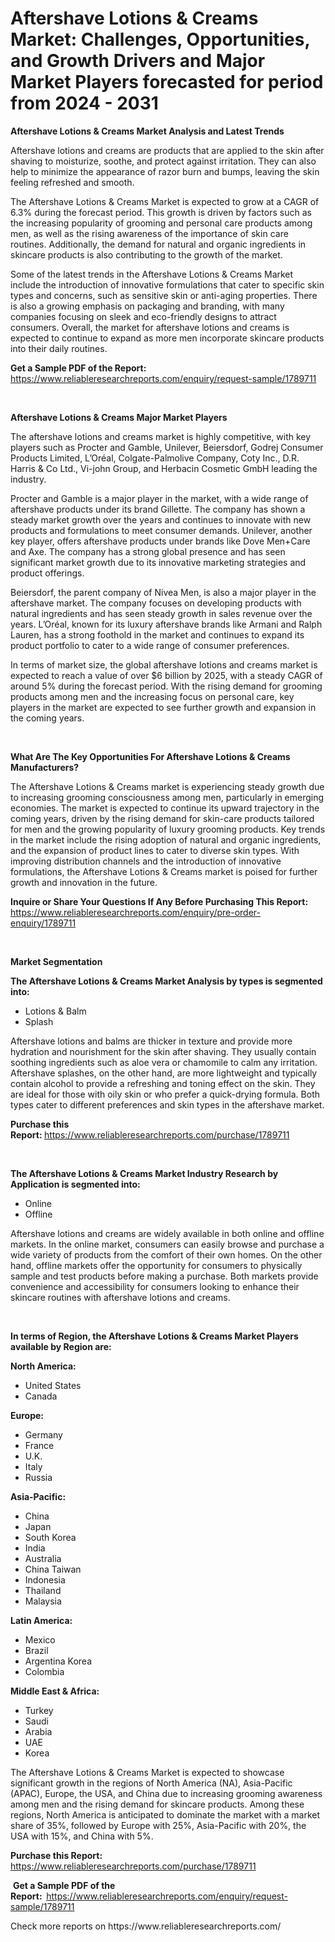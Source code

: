 <p><h1>Aftershave Lotions & Creams Market: Challenges, Opportunities, and Growth Drivers and Major Market Players forecasted for period from 2024 - 2031</h1></p><p><strong>Aftershave Lotions & Creams Market Analysis and Latest Trends</strong></p>
<p><p>Aftershave lotions and creams are products that are applied to the skin after shaving to moisturize, soothe, and protect against irritation. They can also help to minimize the appearance of razor burn and bumps, leaving the skin feeling refreshed and smooth.</p><p>The Aftershave Lotions & Creams Market is expected to grow at a CAGR of 6.3% during the forecast period. This growth is driven by factors such as the increasing popularity of grooming and personal care products among men, as well as the rising awareness of the importance of skin care routines. Additionally, the demand for natural and organic ingredients in skincare products is also contributing to the growth of the market.</p><p>Some of the latest trends in the Aftershave Lotions & Creams Market include the introduction of innovative formulations that cater to specific skin types and concerns, such as sensitive skin or anti-aging properties. There is also a growing emphasis on packaging and branding, with many companies focusing on sleek and eco-friendly designs to attract consumers. Overall, the market for aftershave lotions and creams is expected to continue to expand as more men incorporate skincare products into their daily routines.</p></p>
<p><strong>Get a Sample PDF of the Report:&nbsp;</strong> <a href="https://www.reliableresearchreports.com/enquiry/request-sample/1789711">https://www.reliableresearchreports.com/enquiry/request-sample/1789711</a></p>
<p>&nbsp;</p>
<p><strong>Aftershave Lotions & Creams Major Market Players</strong></p>
<p><p>The aftershave lotions and creams market is highly competitive, with key players such as Procter and Gamble, Unilever, Beiersdorf, Godrej Consumer Products Limited, L’Oréal, Colgate-Palmolive Company, Coty Inc., D.R. Harris & Co Ltd., Vi-john Group, and Herbacin Cosmetic GmbH leading the industry.</p><p>Procter and Gamble is a major player in the market, with a wide range of aftershave products under its brand Gillette. The company has shown a steady market growth over the years and continues to innovate with new products and formulations to meet consumer demands. Unilever, another key player, offers aftershave products under brands like Dove Men+Care and Axe. The company has a strong global presence and has seen significant market growth due to its innovative marketing strategies and product offerings.</p><p>Beiersdorf, the parent company of Nivea Men, is also a major player in the aftershave market. The company focuses on developing products with natural ingredients and has seen steady growth in sales revenue over the years. L’Oréal, known for its luxury aftershave brands like Armani and Ralph Lauren, has a strong foothold in the market and continues to expand its product portfolio to cater to a wide range of consumer preferences.</p><p>In terms of market size, the global aftershave lotions and creams market is expected to reach a value of over $6 billion by 2025, with a steady CAGR of around 5% during the forecast period. With the rising demand for grooming products among men and the increasing focus on personal care, key players in the market are expected to see further growth and expansion in the coming years.</p></p>
<p>&nbsp;</p>
<p><strong>What Are The Key Opportunities For Aftershave Lotions & Creams Manufacturers?</strong></p>
<p><p>The Aftershave Lotions & Creams market is experiencing steady growth due to increasing grooming consciousness among men, particularly in emerging economies. The market is expected to continue its upward trajectory in the coming years, driven by the rising demand for skin-care products tailored for men and the growing popularity of luxury grooming products. Key trends in the market include the rising adoption of natural and organic ingredients, and the expansion of product lines to cater to diverse skin types. With improving distribution channels and the introduction of innovative formulations, the Aftershave Lotions & Creams market is poised for further growth and innovation in the future.</p></p>
<p><strong>Inquire or Share Your Questions If Any Before Purchasing This Report:</strong> <a href="https://www.reliableresearchreports.com/enquiry/pre-order-enquiry/1789711">https://www.reliableresearchreports.com/enquiry/pre-order-enquiry/1789711</a></p>
<p>&nbsp;</p>
<p><strong>Market Segmentation</strong></p>
<p><strong>The Aftershave Lotions & Creams Market Analysis by types is segmented into:</strong></p>
<p><ul><li>Lotions & Balm</li><li>Splash</li></ul></p>
<p><p>Aftershave lotions and balms are thicker in texture and provide more hydration and nourishment for the skin after shaving. They usually contain soothing ingredients such as aloe vera or chamomile to calm any irritation. Aftershave splashes, on the other hand, are more lightweight and typically contain alcohol to provide a refreshing and toning effect on the skin. They are ideal for those with oily skin or who prefer a quick-drying formula. Both types cater to different preferences and skin types in the aftershave market.</p></p>
<p><strong>Purchase this Report:&nbsp;</strong><a href="https://www.reliableresearchreports.com/purchase/1789711">https://www.reliableresearchreports.com/purchase/1789711</a></p>
<p>&nbsp;</p>
<p><strong>The Aftershave Lotions & Creams Market Industry Research by Application is segmented into:</strong></p>
<p><ul><li>Online</li><li>Offline</li></ul></p>
<p><p>Aftershave lotions and creams are widely available in both online and offline markets. In the online market, consumers can easily browse and purchase a wide variety of products from the comfort of their own homes. On the other hand, offline markets offer the opportunity for consumers to physically sample and test products before making a purchase. Both markets provide convenience and accessibility for consumers looking to enhance their skincare routines with aftershave lotions and creams.</p></p>
<p>&nbsp;</p>
<p><strong>In terms of Region, the Aftershave Lotions & Creams Market Players available by Region are:</strong></p>
<p>
    <p> <strong> North America: </strong>
        <ul>
            <li>United States</li>
            <li>Canada</li>
        </ul>
        </p> 
    <p> <strong> Europe: </strong>
        <ul>
            <li>Germany</li>
            <li>France</li>
            <li>U.K.</li>
            <li>Italy</li>
            <li>Russia</li>
        </ul>
        </p> 
    <p> <strong> Asia-Pacific: </strong>
        <ul>
            <li>China</li>
            <li>Japan</li>
            <li>South Korea</li>
            <li>India</li>
            <li>Australia</li>
            <li>China Taiwan</li>
            <li>Indonesia</li>
            <li>Thailand</li>
            <li>Malaysia</li>
        </ul>
        </p> 
    <p> <strong> Latin America: </strong>
        <ul>
            <li>Mexico</li>
            <li>Brazil</li>
            <li>Argentina Korea</li>
            <li>Colombia</li>
        </ul>
        </p> 
    <p> <strong> Middle East & Africa: </strong>
        <ul>
            <li>Turkey</li>
            <li>Saudi</li>
            <li>Arabia</li>
            <li>UAE</li>
            <li>Korea</li>
        </ul>
    </p>
    </p>
<p><p>The Aftershave Lotions & Creams Market is expected to showcase significant growth in the regions of North America (NA), Asia-Pacific (APAC), Europe, the USA, and China due to increasing grooming awareness among men and the rising demand for skincare products. Among these regions, North America is anticipated to dominate the market with a market share of 35%, followed by Europe with 25%, Asia-Pacific with 20%, the USA with 15%, and China with 5%.</p></p>
<p><strong>Purchase this Report: </strong><a href="https://www.reliableresearchreports.com/purchase/1789711">https://www.reliableresearchreports.com/purchase/1789711</a></p>
<p>&nbsp;<strong>Get a Sample PDF of the Report:&nbsp;&nbsp;</strong><a href="https://www.reliableresearchreports.com/enquiry/request-sample/1789711">https://www.reliableresearchreports.com/enquiry/request-sample/1789711</a></p>
<p><strong></strong></p>
<p>Check more reports on https://www.reliableresearchreports.com/</p>